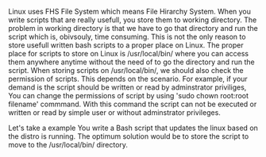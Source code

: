 Linux uses FHS File System which means File Hirarchy System. When you write scripts that are really
usefull, you store them to working directory. The problem in working directory is that we have to 
go that directory and run the script which is, obivsouly, time consuming.
This is not the only reason to store usefull written bash scripts to a proper place on Linux.
The proper place for scripts to store on Linux is
/usr/local/bin/
where you can access them anywhere anytime without the need of to go the directory and run the script.
When storing scripts on /usr/local/bin/, we should also check the permission of scripts.
This depends on the scenario. For example, if your demand is the script should be written or read by
adminstrator priviliges, You can change the permissions of script by using
'sudo chown root:root filename' commmand.
With this command the script can not be executed or written or read by simple user or without 
adminstrator privileges.

Let's take a example
You write a Bash script that updates the linux based on the distro is running.
The optimum solution would be to store the script to move to the 
/usr/local/bin/ directory.

